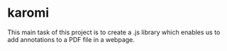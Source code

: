 karomi
======
This main task of this project is to create a .js library which enables us to add annotations to a PDF file in  a webpage.

